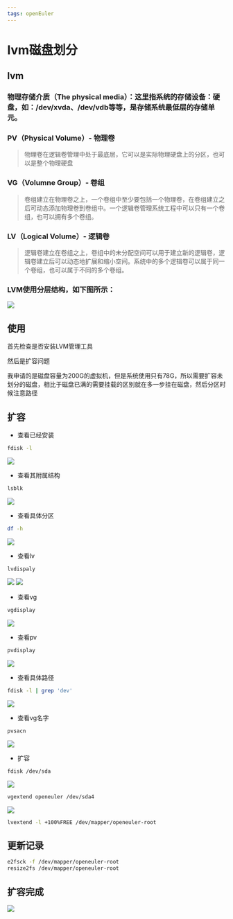 ```yaml
---
tags: openEuler
---
```

# lvm磁盘划分
## lvm
### 物理存储介质（The physical media）：这里指系统的存储设备：硬盘，如：/dev/xvda、/dev/vdb等等，是存储系统最低层的存储单元。

### PV（Physical Volume）- 物理卷
>物理卷在逻辑卷管理中处于最底层，它可以是实际物理硬盘上的分区，也可以是整个物理硬盘

### VG（Volumne Group）- 卷组
>卷组建立在物理卷之上，一个卷组中至少要包括一个物理卷，在卷组建立之后可动态添加物理卷到卷组中。一个逻辑卷管理系统工程中可以只有一个卷组，也可以拥有多个卷组。

### LV（Logical Volume）- 逻辑卷
>逻辑卷建立在卷组之上，卷组中的未分配空间可以用于建立新的逻辑卷，逻辑卷建立后可以动态地扩展和缩小空间。系统中的多个逻辑卷可以属于同一个卷组，也可以属于不同的多个卷组。
### LVM使用分层结构，如下图所示：
![](https://i.loli.net/2021/07/30/8CA4zkJFa9q7hOr.png)

## 使用
首先检查是否安装LVM管理工具

然后是扩容问题

我申请的是磁盘容量为200G的虚拟机，但是系统使用只有78G，所以需要扩容未划分的磁盘，相比于磁盘已满的需要挂载的区别就在多一步挂在磁盘，然后分区时候注意路径

## 扩容
- 查看已经安装
```bash
fdisk -l
```
![](https://i.loli.net/2021/07/30/7guVR8UdYBcxWDw.png)

- 查看其附属结构

```bash
lsblk
```
![](https://i.loli.net/2021/07/30/p4icQ1OrBDqmefu.png)

- 查看具体分区
```bash
df -h
```
![](https://i.loli.net/2021/07/30/HoZquvdJPpMgR4N.png)

- 查看lv
```bash
lvdispaly
```
![](https://i.loli.net/2021/07/30/lq13Pg4bVwSvBTJ.png)
![](https://i.loli.net/2021/07/30/f9qdMBeuVyTzGRt.png)

- 查看vg
```bash
vgdisplay
```
![](https://i.loli.net/2021/07/30/FmTYM3zfZqIgbKG.png)

- 查看pv
```bash
pvdisplay
```
![](https://i.loli.net/2021/07/30/r9TM4NzwnxEIovW.png)

- 查看具体路径
```bash
fdisk -l | grep 'dev'
```
![](https://i.loli.net/2021/07/30/lsJfF6bQvZ1yn7r.png)

- 查看vg名字
```bash
pvsacn
```
![](https://i.loli.net/2021/07/30/e2fZJEqVXPWvRuh.png)

- 扩容
```bash
fdisk /dev/sda
```
![](https://i.loli.net/2021/07/30/zdcmtqeN54gaDGR.png)

```bash
vgextend openeuler /dev/sda4
```
![](https://i.loli.net/2021/07/30/4mi6uBFAsfWLGwO.png)

```bash
lvextend -l +100%FREE /dev/mapper/openeuler-root
```
## 更新记录
```bash
e2fsck -f /dev/mapper/openeuler-root
resize2fs /dev/mapper/openeuler-root
```
## 扩容完成
![](https://i.loli.net/2021/07/30/ip7fZBGUsgPuRam.png)




